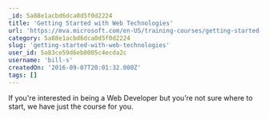 ```yaml
---
_id: 5a88e1acbd6dca0d5f0d2224
title: 'Getting Started with Web Technologies'
url: 'https://mva.microsoft.com/en-US/training-courses/getting-started-with-web-technologies-15937'
category: 5a88e1acbd6dca0d5f0d2224
slug: 'getting-started-with-web-technologies'
user_id: 5a83ce59d6eb0005c4ecda2c
username: 'bill-s'
createdOn: '2016-09-07T20:01:32.000Z'
tags: []
---
```


If you're interested in being a Web Developer but you’re not sure where to start, we have just the course for you.
